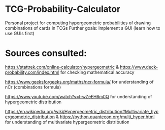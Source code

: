 # TCG-Probability-Calculator
Personal project for computing hypergeometric probabilities of drawing combinations of cards in TCGs
Further goals: Implement a GUI (learn how to use GUIs first)

# Sources consulted:
https://stattrek.com/online-calculator/hypergeometric & https://www.deck-probability.com/index.html for checking mathematical accuracy

https://www.geeksforgeeks.org/maths/ncr-formula/ for understanding of nCr (combinations formula)

https://www.youtube.com/watch?v=l-wZeEH6m0Q for understanding of hypergeometric distribution

https://en.wikipedia.org/wiki/Hypergeometric_distribution#Multivariate_hypergeometric_distribution & https://python.quantecon.org/multi_hyper.html for understanding of multivariate hypergeometric distribution
